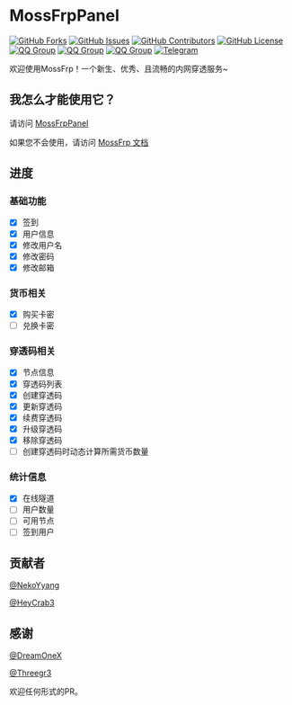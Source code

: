 # MossFrpPanel
[![GitHub Forks](https://img.shields.io/github/forks/NekoYyang/MossFrpPanel?style=flat-square)](https://github.com/NekoYyang/MossFrpPanel/network)
[![GitHub Issues](https://img.shields.io/github/issues/NekoYyang/MossFrpPanel?style=flat-square)](https://github.com/NekoYyang/MossFrpPanel/issues)
[![GitHub Contributors](https://img.shields.io/github/contributors/NekoYyang/MossFrpPanel?style=flat-square)](https://github.com/NekoYyang/MossFrpPanel/graphs/contributors)
[![GitHub License](https://img.shields.io/github/license/NekoYyang/MossFrpPanel?style=flat-square)](https://github.com/NekoYyang/MossFrpPanel/blob/main/LICENSE)
[![QQ Group](https://img.shields.io/badge/QQ%20Group%201-1072507973-12B7F5?style=flat-square)](https://jq.qq.com/?_wv=1027&k=eWacrVlF)
[![QQ Group](https://img.shields.io/badge/QQ%20Group%202-646615711-12B7F5?style=flat-square)](https://jq.qq.com/?_wv=1027&k=79ChQvhY)
[![QQ Group](https://img.shields.io/badge/QQ%20Group%203-609996925-12B7F5?style=flat-square)](https://jq.qq.com/?_wv=1027&k=C0UTOrPR)
[![Telegram](https://img.shields.io/badge/Telegram-MossFrp-blue.svg?style=flat-square)](https://t.me/MossFrp)

欢迎使用MossFrp！一个新生、优秀、且流畅的内网穿透服务~

## 我怎么才能使用它？

请访问 [MossFrpPanel](https://panel.mossfrp.top)

如果您不会使用，请访问 [MossFrp 文档](https://docs.mossfrp.top)

## 进度
### 基础功能
- [x] 签到
- [x] 用户信息
- [x] 修改用户名
- [x] 修改密码
- [x] 修改邮箱
### 货币相关
- [x] 购买卡密
- [ ] 兑换卡密
### 穿透码相关
- [x] 节点信息
- [x] 穿透码列表
- [x] 创建穿透码
- [x] 更新穿透码
- [x] 续费穿透码
- [x] 升级穿透码
- [x] 移除穿透码
- [ ] 创建穿透码时动态计算所需货币数量
### 统计信息
- [x] 在线隧道
- [ ] 用户数量
- [ ] 可用节点
- [ ] 签到用户
## 贡献者

[@NekoYyang](https://github.com/NekoYyang)

[@HeyCrab3](https://github.com/HeyCrab3)

## 感谢

[@DreamOneX](https://github.com/HeyCrab3)

[@Threegr3](https://github.com/HeyCrab3)

欢迎任何形式的PR。
